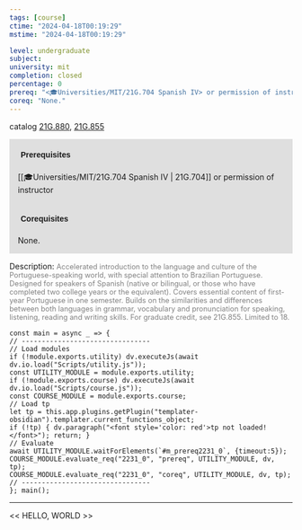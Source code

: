 ```yaml
---
tags: [course]
ctime: "2024-04-18T00:19:29"
mstime: "2024-04-18T00:19:29"

level: undergraduate
subject: 
university: mit
completion: closed
percentage: 0
prereq: "<🎓Universities/MIT/21G.704 Spanish IV> or permission of instructor"
coreq: "None."
---
```


catalog [21G.880](http://student.mit.edu/catalog/m21Gh.html#21G.880), [21G.855](http://student.mit.edu/catalog/m21Gh.html#21G.855)

<span style="display: block; padding: 15px; background-color: rgb(100, 100, 100, 0.2);"><font id="m_prereq2231_0" style="display: block; font-family: Arial, sans-serif; font-weight: bold; padding: 5px">Prerequisites</font><br><span id="prereq2231_0">[[🎓Universities/MIT/21G.704 Spanish IV | 21G.704]] or permission of instructor</span></span>
<span style="display: block; padding: 15px; background-color: rgb(100, 100, 100, 0.2);"><font id="m_coreq2231_0" style="display: block; font-family: Arial, sans-serif; font-weight: bold; padding: 5px">Corequisites</font><br><span id="coreq2231_0">None.</span></span>

<font style="">Description:</font>
<font style="color: grey; font-size: 0.8rem;">Accelerated introduction to the language and culture of the Portuguese-speaking world, with special attention to Brazilian Portuguese. Designed for speakers of Spanish (native or bilingual, or those who have completed two college years or the equivalent). Covers essential content of first-year Portuguese in one semester. Builds on the similarities and differences between both languages in grammar, vocabulary and pronunciation for speaking, listening, reading and writing skills. For graduate credit, see 21G.855. Limited to 18.</font>

```dataviewjs
const main = async _ => {
// --------------------------------
// Load modules
if (!module.exports.utility) dv.executeJs(await dv.io.load("Scripts/utility.js"));
const UTILITY_MODULE = module.exports.utility;
if (!module.exports.course) dv.executeJs(await dv.io.load("Scripts/course.js"));
const COURSE_MODULE = module.exports.course;
// Load tp
let tp = this.app.plugins.getPlugin("templater-obsidian").templater.current_functions_object;
if (!tp) { dv.paragraph("<font style='color: red'>tp not loaded!</font>"); return; }
// Evaluate
await UTILITY_MODULE.waitForElements(`#m_prereq2231_0`, {timeout:5});
COURSE_MODULE.evaluate_req("2231_0", "prereq", UTILITY_MODULE, dv, tp);
COURSE_MODULE.evaluate_req("2231_0", "coreq", UTILITY_MODULE, dv, tp);
// --------------------------------
}; main();
```

---

<< HELLO, WORLD >>
